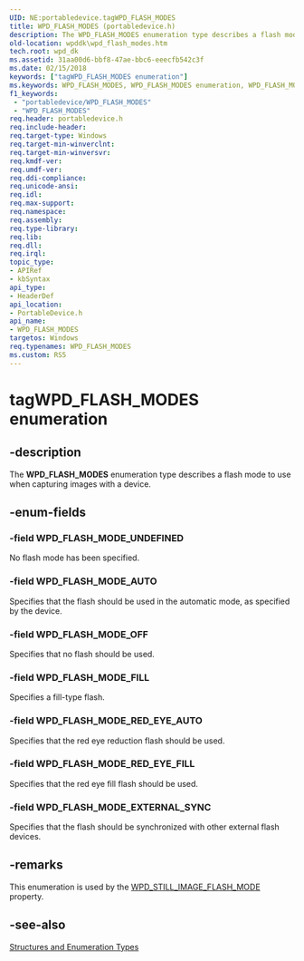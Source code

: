 ```yaml
---
UID: NE:portabledevice.tagWPD_FLASH_MODES
title: WPD_FLASH_MODES (portabledevice.h)
description: The WPD_FLASH_MODES enumeration type describes a flash mode to use when capturing images with a device.
old-location: wpddk\wpd_flash_modes.htm
tech.root: wpd_dk
ms.assetid: 31aa00d6-bbf8-47ae-bbc6-eeecfb542c3f
ms.date: 02/15/2018
keywords: ["tagWPD_FLASH_MODES enumeration"]
ms.keywords: WPD_FLASH_MODES, WPD_FLASH_MODES enumeration, WPD_FLASH_MODE_AUTO, WPD_FLASH_MODE_EXTERNAL_SYNC, WPD_FLASH_MODE_FILL, WPD_FLASH_MODE_OFF, WPD_FLASH_MODE_RED_EYE_AUTO, WPD_FLASH_MODE_RED_EYE_FILL, WPD_FLASH_MODE_UNDEFINED, enumeration, portabledevice/WPD_FLASH_MODES, portabledevice/WPD_FLASH_MODE_AUTO, portabledevice/WPD_FLASH_MODE_EXTERNAL_SYNC, portabledevice/WPD_FLASH_MODE_FILL, portabledevice/WPD_FLASH_MODE_OFF, portabledevice/WPD_FLASH_MODE_RED_EYE_AUTO, portabledevice/WPD_FLASH_MODE_RED_EYE_FILL, portabledevice/WPD_FLASH_MODE_UNDEFINED, tagWPD_FLASH_MODES, wpddk.wpd_flash_modes
f1_keywords:
 - "portabledevice/WPD_FLASH_MODES"
 - "WPD_FLASH_MODES"
req.header: portabledevice.h
req.include-header: 
req.target-type: Windows
req.target-min-winverclnt: 
req.target-min-winversvr: 
req.kmdf-ver: 
req.umdf-ver: 
req.ddi-compliance: 
req.unicode-ansi: 
req.idl: 
req.max-support: 
req.namespace: 
req.assembly: 
req.type-library: 
req.lib: 
req.dll: 
req.irql: 
topic_type:
- APIRef
- kbSyntax
api_type:
- HeaderDef
api_location:
- PortableDevice.h
api_name:
- WPD_FLASH_MODES
targetos: Windows
req.typenames: WPD_FLASH_MODES
ms.custom: RS5
---
```


# tagWPD_FLASH_MODES enumeration


## -description



The <b>WPD_FLASH_MODES</b> enumeration type describes a flash mode to use when capturing images with a device.




## -enum-fields




### -field WPD_FLASH_MODE_UNDEFINED

No flash mode has been specified.


### -field WPD_FLASH_MODE_AUTO

Specifies that the flash should be used in the automatic mode, as specified by the device.


### -field WPD_FLASH_MODE_OFF

Specifies that no flash should be used.


### -field WPD_FLASH_MODE_FILL

Specifies a fill-type flash.


### -field WPD_FLASH_MODE_RED_EYE_AUTO

Specifies that the red eye reduction flash should be used.


### -field WPD_FLASH_MODE_RED_EYE_FILL

Specifies that the red eye fill flash should be used.


### -field WPD_FLASH_MODE_EXTERNAL_SYNC

Specifies that the flash should be synchronized with other external flash devices.


## -remarks



This enumeration is used by the <a href="https://docs.microsoft.com/windows/desktop/wpd_sdk/still-image-properties">WPD_STILL_IMAGE_FLASH_MODE</a> property.




## -see-also




<a href="https://docs.microsoft.com/previous-versions/windows/hardware/drivers/ff597672(v=vs.85)">Structures and Enumeration Types</a>
 

 

